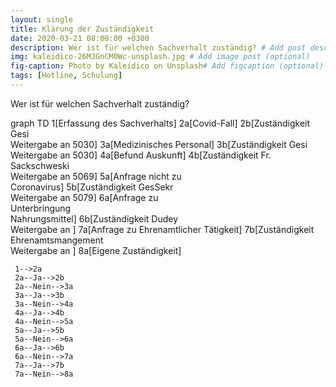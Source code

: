 ```yaml
---
layout: single
title: Klärung der Zuständigkeit
date: 2020-03-21 08:00:00 +0300
description: Wer ist für welchen Sachverhalt zuständig? # Add post description (optional)
img: kaleidico-26MJGnCM0Wc-unsplash.jpg # Add image post (optional)
fig-caption: Photo by Kaleidico on Unsplash# Add figcaption (optional)
tags: [Hotline, Schulung]
---
```

Wer ist für welchen Sachverhalt zuständig?

<div class="mermaid">
graph TD
     1[Erfassung des Sachverhalts]
     2a[Covid-Fall]
     2b[Zuständigkeit Gesi<br>Weitergabe an 5030]
     3a[Medizinisches Personal]
     3b[Zuständigkeit Gesi<br>Weitergabe an 5030]
     4a[Befund Auskunft]
     4b[Zuständigkeit Fr. Sackschweski<br>Weitergabe an 5069]
     5a[Anfrage nicht zu <br> Coronavirus]
     5b[Zuständigkeit GesSekr<br>Weitergabe an 5079]
     6a[Anfrage zu <br>Unterbringung<br>Nahrungsmittel]
     6b[Zuständigkeit Dudey<br> Weitergabe an ]
     7a[Anfrage zu Ehrenamtlicher Tätigkeit]
     7b[Zuständigkeit <br>Ehrenamtsmangement <br> Weitergabe an ]
     8a[Eigene Zuständigkeit]
     
     
     1-->2a
     2a--Ja-->2b
     2a--Nein-->3a
     3a--Ja-->3b
     3a--Nein-->4a
     4a--Ja-->4b
     4a--Nein-->5a
     5a--Ja-->5b
     5a--Nein-->6a
     6a--Ja-->6b
     6a--Nein-->7a
     7a--Ja-->7b
     7a--Nein-->8a
     
     
</div>